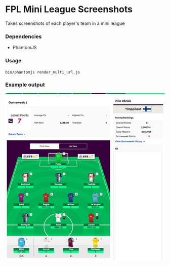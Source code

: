 # FPL Mini League Screenshots

Takes screenshots of each player's team in a mini league

### Dependencies

- PhantomJS

### Usage

 `bin/phantomjs render_multi_url.js`

### Example output
<img src="rendermulti-1.png" width="640" />
